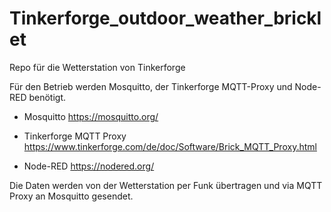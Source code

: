 # Tinkerforge_outdoor_weather_bricklet
Repo für die Wetterstation von Tinkerforge

Für den Betrieb werden Mosquitto, der Tinkerforge MQTT-Proxy und Node-RED benötigt.


- Mosquitto
https://mosquitto.org/

- Tinkerforge MQTT Proxy
https://www.tinkerforge.com/de/doc/Software/Brick_MQTT_Proxy.html

- Node-RED
https://nodered.org/


Die Daten werden von der Wetterstation per Funk übertragen und via MQTT Proxy an Mosquitto gesendet.
